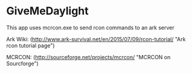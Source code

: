 # GiveMeDaylight

This app uses mcrcon.exe to send rcon commands to an ark server

Ark Wiki: (http://www.ark-survival.net/en/2015/07/09/rcon-tutorial/ "Ark rcon tutorial page")

MCRCON: (http://sourceforge.net/projects/mcrcon/ "MCRCON on Sourcforge")
